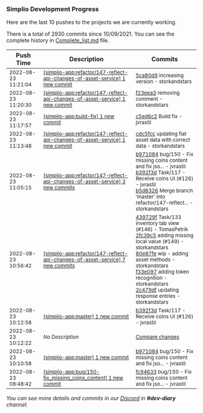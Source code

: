
### Simplio Development Progress

Here are the last 10 pushes to the projects we are currently working.

There is a total of 2930 commits since 10/09/2021. You can see the complete history in
 [Complete_list.md](Complete_list.md) file.

| Push Time | Description | Commits |
| --- | --- | --- |
| <sub>2022-08-23 11:21:04</sub> | <sub>[[simplio-app:refactor/147\-reflect\-api\-changes\-of\-asset\-service] 1 new commit](https://github.com/SimplioOfficial/simplio-app/commit/5ca80d9a3c7d3cde526d1559d1ac2f93b0946711)</sub> | <sub>[5ca80d9](https://github.com/SimplioOfficial/simplio-app/commit/5ca80d9a3c7d3cde526d1559d1ac2f93b0946711) increasing version - storkandstars</sub> |
| <sub>2022-08-23 11:20:30</sub> | <sub>[[simplio-app:refactor/147\-reflect\-api\-changes\-of\-asset\-service] 1 new commit](https://github.com/SimplioOfficial/simplio-app/commit/f23eea371b2f4b6a0f7bcd92dbc5661214c5051f)</sub> | <sub>[f23eea3](https://github.com/SimplioOfficial/simplio-app/commit/f23eea371b2f4b6a0f7bcd92dbc5661214c5051f) removing comment - storkandstars</sub> |
| <sub>2022-08-23 11:17:57</sub> | <sub>[[simplio-app:build\-fix] 1 new commit](https://github.com/SimplioOfficial/simplio-app/commit/c5ed6c243469938b18727fb79512cc32fa317d36)</sub> | <sub>[c5ed6c2](https://github.com/SimplioOfficial/simplio-app/commit/c5ed6c243469938b18727fb79512cc32fa317d36) Build fix - jvrastil</sub> |
| <sub>2022-08-23 11:13:48</sub> | <sub>[[simplio-app:refactor/147\-reflect\-api\-changes\-of\-asset\-service] 1 new commit](https://github.com/SimplioOfficial/simplio-app/commit/cdc5fccecc8e937e3f27d9f98448f7bdf5da685d)</sub> | <sub>[cdc5fcc](https://github.com/SimplioOfficial/simplio-app/commit/cdc5fccecc8e937e3f27d9f98448f7bdf5da685d) updating fiat asset data with correct data - storkandstars</sub> |
| <sub>2022-08-23 11:05:15</sub> | <sub>[[simplio-app:refactor/147\-reflect\-api\-changes\-of\-asset\-service] 3 new commits](https://github.com/SimplioOfficial/simplio-app/compare/322a0841dcf7...b5d8326107e2)</sub> | <sub>[b971084](https://github.com/SimplioOfficial/simplio-app/commit/b971084c80298baac8a365640de806ab23566e73) bug/150 - Fix missing coins content and fix jso... - jvrastil<br>[b392f3d](https://github.com/SimplioOfficial/simplio-app/commit/b392f3dfda387d872fa63839ae56eb619785a0af) Task/117 - Receive coins UI (#126) - jvrastil<br>[b5d8326](https://github.com/SimplioOfficial/simplio-app/commit/b5d8326107e272407d9396b97a4ec3d25e1c4cc7) Merge branch 'master' into refactor/147-reflect... - storkandstars</sub> |
| <sub>2022-08-23 10:56:42</sub> | <sub>[[simplio-app:refactor/147\-reflect\-api\-changes\-of\-asset\-service] 7 new commits](https://github.com/SimplioOfficial/simplio-app/compare/4c3661ffbcb9...322a0841dcf7)</sub> | <sub>[439729f](https://github.com/SimplioOfficial/simplio-app/commit/439729fce79dd63993bf4a73931c19975b3aac18) Task/133 inventory tab view (#146) - TomasPetrik<br>[2fc39c5](https://github.com/SimplioOfficial/simplio-app/commit/2fc39c5c1aa476b65d2108a6f8a2536ac402e821) adding missing local value (#149) - storkandstars<br>[80e87fe](https://github.com/SimplioOfficial/simplio-app/commit/80e87feea8cf76aed9389af1161b3333735335a2) wip - adding asset methods - storkandstars<br>[f33e097](https://github.com/SimplioOfficial/simplio-app/commit/f33e097bee172889d5bdb7439e4c27ea6d578b2e) adding token recognition - storkandstars<br>[2c479df](https://github.com/SimplioOfficial/simplio-app/commit/2c479dfd56f94cb318bbf125e12bfe18438e690b) updating response entries - storkandstars</sub> |
| <sub>2022-08-23 10:12:58</sub> | <sub>[[simplio-app:master] 1 new commit](https://github.com/SimplioOfficial/simplio-app/commit/b392f3dfda387d872fa63839ae56eb619785a0af)</sub> | <sub>[b392f3d](https://github.com/SimplioOfficial/simplio-app/commit/b392f3dfda387d872fa63839ae56eb619785a0af) Task/117 - Receive coins UI (#126) - jvrastil</sub> |
| <sub>2022-08-23 10:12:22</sub> | <sub>_No Description_</sub> | <sub>[Compare changes](https://github.com/SimplioOfficial/simplio-app/compare/262242d2ea6b...8b82a18c9c41)</sub> |
| <sub>2022-08-23 10:10:58</sub> | <sub>[[simplio-app:master] 1 new commit](https://github.com/SimplioOfficial/simplio-app/commit/b971084c80298baac8a365640de806ab23566e73)</sub> | <sub>[b971084](https://github.com/SimplioOfficial/simplio-app/commit/b971084c80298baac8a365640de806ab23566e73) bug/150 - Fix missing coins content and fix jso... - jvrastil</sub> |
| <sub>2022-08-23 08:48:42</sub> | <sub>[[simplio-app:bug/150\-fix\_missing\_coins\_content] 1 new commit](https://github.com/SimplioOfficial/simplio-app/commit/fc94633c24c37bf0cc5c2fc5f4c2ab47d1a94d11)</sub> | <sub>[fc94633](https://github.com/SimplioOfficial/simplio-app/commit/fc94633c24c37bf0cc5c2fc5f4c2ab47d1a94d11) bug/150 - Fix missing coins content and fix jso... - jvrastil</sub> |

_You can see more details and commits in our [Discord](https://discord.gg/aKhjuwZmdP) in **#dev-diary** channel._

